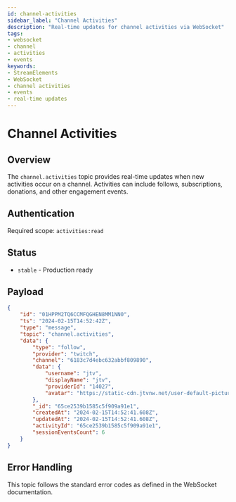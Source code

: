 ```yaml
---
id: channel-activities
sidebar_label: "Channel Activities"
description: "Real-time updates for channel activities via WebSocket"
tags:
- websocket
- channel
- activities
- events
keywords:
- StreamElements
- WebSocket
- channel activities
- events
- real-time updates
---
```


# Channel Activities

## Overview

The `channel.activities` topic provides real-time updates when new activities occur on a channel. Activities can include follows, subscriptions, donations, and other engagement events.

## Authentication

Required scope: `activities:read`

## Status

- `stable` - Production ready

## Payload

```json
{
    "id": "01HPPM2TQ6CCMFQGHEN8MM1NN0",
    "ts": "2024-02-15T14:52:42Z",
    "type": "message",
    "topic": "channel.activities",
    "data": {
        "type": "follow",
        "provider": "twitch",
        "channel": "6183c7d4ebc632abbf809890",
        "data": {
            "username": "jtv",
            "displayName": "jtv",
            "providerId": "14027",
            "avatar": "https://static-cdn.jtvnw.net/user-default-pictures-uv/13e5fa74-defa-11e9-809c-784f43822e80-profile_image-300x300.png"
        },
        "_id": "65ce2539b1585c5f909a91e1",
        "createdAt": "2024-02-15T14:52:41.608Z",
        "updatedAt": "2024-02-15T14:52:41.608Z",
        "activityId": "65ce2539b1585c5f909a91e1",
        "sessionEventsCount": 6
    }
}
```

## Error Handling

This topic follows the standard error codes as defined in the WebSocket documentation.
